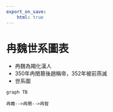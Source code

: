 ```yaml
---
export_on_save:
    html: true
---
```


# 冉魏世系圖表

- 冉魏為羯化漢人
- 350年冉閔篡後趙稱帝，352年被前燕滅
- 世系圖

```mermaid
graph TB

冉瞻-->冉閔-->冉智

```
